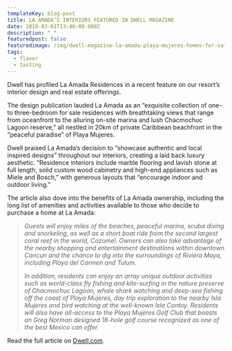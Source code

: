 ```yaml
---
templateKey: blog-post
title: LA AMADA’S INTERIORS FEATURED IN DWELL MAGAZINE
date: 2018-03-01T13:48:00.000Z
description: " "
featuredpost: false
featuredimage: /img/dwell-magazine-la-amada-playa-mujeres-homes-for-sale-cancun-condos-1080x675.jpg
tags:
  - flavor
  - tasting
---
```

Dwell has profiled La Amada Residences in a recent feature on our resort’s interior design and real estate offerings.

The design publication lauded La Amada as an “exquisite collection of one- to three-bedroom for sale residences with breathtaking views that range from oceanfront to the alluring on-site marina and lush Chacmochuc Lagoon reserve,” all nestled in 20km of private Caribbean beachfront in the “peaceful paradise” of Playa Mujeres.

Dwell praised La Amada’s decision to “showcase authentic and local inspired designs” throughout our interiors, creating a laid back luxury aesthetic. “Residence interiors include marble flooring and lavish stone at full length, solid custom wood cabinetry and high-end appliances such as Miele and Bosch,” with generous layouts that “encourage indoor and outdoor living.”

The article also dove into the benefits of La Amada ownership, including the long list of amenities and activities available to those who decide to purchase a home at La Amada:

> *Guests will enjoy miles of the beaches, peaceful marina, scuba diving and snorkeling, as well as a short boat ride from the second largest coral reef in the world, Cozumel. Owners can also take advantage of the nearby shopping and entertainment destinations within downtown Cancun and the chance to dig into the surroundings of Riviera Maya, including Playa del Carmen and Tulum.*
>
> *In addition, residents can enjoy an array unique outdoor activities such as world-class fly fishing and kite-surfing in the nature preserve of Chacmochuc Lagoon, whale shark watching and deep-sea fishing off the coast of Playa Mujeres, day trip exploration to the nearby Isla Mujeres and bird watching at the well-known Isla Contoy. Residents will also have all-access to the Playa Mujeres Golf Club that boasts an Greg Norman designed 18-hole golf course recognized as one of the best Mexico can offer.*

Read the full article on [Dwell.com](https://www.dwell.com/collection/locally-sourced-design-unveiled-at-la-amada-residences-f60950a7).